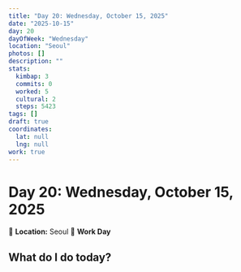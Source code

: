```yaml
---
title: "Day 20: Wednesday, October 15, 2025"
date: "2025-10-15"
day: 20
dayOfWeek: "Wednesday"
location: "Seoul"
photos: []
description: ""
stats:
  kimbap: 3
  commits: 0
  worked: 5
  cultural: 2
  steps: 5423
tags: []
draft: true
coordinates:
  lat: null
  lng: null
work: true
---
```

# Day 20: Wednesday, October 15, 2025

📍 **Location:** Seoul
💼 **Work Day**

## What do I do today?


